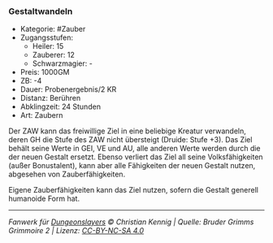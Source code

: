 ### Gestaltwandeln

- Kategorie: #Zauber
- Zugangsstufen:
  - Heiler: 15
  - Zauberer: 12
  - Schwarzmagier: -
- Preis: 1000GM
- ZB: -4
- Dauer: Probenergebnis/2 KR
- Distanz: Berühren
- Abklingzeit: 24 Stunden
- Art: Zaubern



Der ZAW kann das freiwillige Ziel in eine beliebige Kreatur verwandeln, deren GH die Stufe des ZAW nicht übersteigt (Druide: Stufe +3). Das Ziel behält seine Werte in GEI, VE und AU, alle anderen Werte werden durch die der neuen Gestalt ersetzt. Ebenso verliert das Ziel all seine Volksfähigkeiten (außer Bonustalent), kann aber alle Fähigkeiten der neuen Gestalt nutzen, abgesehen von Zauberfähigkeiten.

Eigene Zauberfähigkeiten kann das Ziel nutzen, sofern die Gestalt generell humanoide Form hat.

---

_Fanwerk für [Dungeonslayers](https://www.dungeonslayers.net/) © Christian Kennig | Quelle: Bruder Grimms Grimmoire 2 | Lizenz: [CC-BY-NC-SA 4.0](https://creativecommons.org/licenses/by-nc-sa/4.0/deed.de)_

